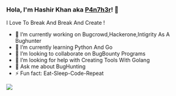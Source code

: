### Hola, I'm Hashir Khan aka <a href=https://twitter.com/7H3P4n7h3R>P4n7h3r</a>! 👋

I Love To Break And Break And Create !

- 🔭 I’m currently working on Bugcrowd,Hackerone,Intigrity As A Bughunter 
- 🌱 I’m currently learning Python And Go
- 👯 I’m looking to collaborate on BugBounty Programs
- 🤔 I’m looking for help with Creating Tools With Golang
- 💬 Ask me about BugHunting 
- ⚡ Fun fact: Eat-Sleep-Code-Repeat

<img src="https://github-readme-stats.vercel.app/api?username=7H3P4n7h3R&&show_icons=true&theme=radical">

